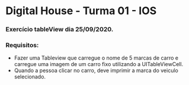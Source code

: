 # Digital House - Turma 01 - IOS

### Exercício tableView dia 25/09/2020.

### Requisitos:
* Fazer uma Tableview que carregue o nome de 5 marcas de carro e carregue uma imagem de um carro fixo utilizando a UITableViewCell.
* Quando a pessoa clicar no carro, deve imprimir a marca do veiculo selecionado.

